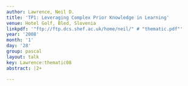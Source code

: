 ```yaml
---
author: Lawrence, Neil D.
title: 'TP1: Leveraging Complex Prior Knowledge in Learning'
venue: Hotel Golf, Bled, Slovenia
linkpdf: '"ftp://ftp.dcs.shef.ac.uk/home/neil/" # "thematic.pdf"'
year: '2008'
month: '1'
day: '28'
group: pascal
layout: talk
key: Lawrence:thematic08
abstract: |2+

---
```

